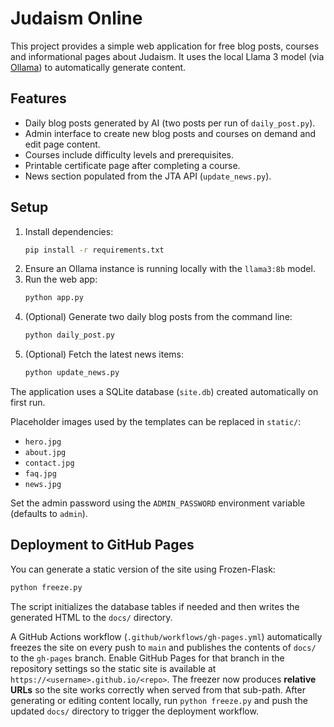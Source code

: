 # Judaism Online

This project provides a simple web application for free blog posts, courses and informational pages about Judaism.
It uses the local Llama 3 model (via [Ollama](https://github.com/ollama/ollama)) to automatically generate content.

## Features

- Daily blog posts generated by AI (two posts per run of `daily_post.py`).
- Admin interface to create new blog posts and courses on demand and edit page content.
- Courses include difficulty levels and prerequisites.
- Printable certificate page after completing a course.
- News section populated from the JTA API (`update_news.py`).

## Setup

1. Install dependencies:
   ```bash
   pip install -r requirements.txt
   ```
2. Ensure an Ollama instance is running locally with the `llama3:8b` model.
3. Run the web app:
   ```bash
   python app.py
   ```
4. (Optional) Generate two daily blog posts from the command line:
   ```bash
   python daily_post.py
   ```
5. (Optional) Fetch the latest news items:
   ```bash
   python update_news.py
   ```

The application uses a SQLite database (`site.db`) created automatically on first run.

Placeholder images used by the templates can be replaced in `static/`:

- `hero.jpg`
- `about.jpg`
- `contact.jpg`
- `faq.jpg`
- `news.jpg`

Set the admin password using the `ADMIN_PASSWORD` environment variable (defaults to `admin`).

## Deployment to GitHub Pages

You can generate a static version of the site using Frozen-Flask:

```bash
python freeze.py
```

The script initializes the database tables if needed and then writes the
generated HTML to the `docs/` directory.

A GitHub Actions workflow (`.github/workflows/gh-pages.yml`) automatically
freezes the site on every push to `main` and publishes the contents of `docs/`
to the `gh-pages` branch. Enable GitHub Pages for that branch in the repository
settings so the static site is available at `https://<username>.github.io/<repo>`.
The freezer now produces **relative URLs** so the site works correctly when
served from that sub-path. After generating or editing content locally, run
`python freeze.py` and push the updated `docs/` directory to trigger the
deployment workflow.

